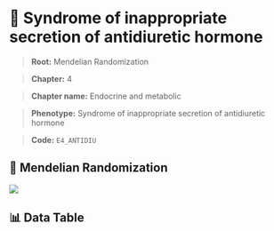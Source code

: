 # 🧪 Syndrome of inappropriate secretion of antidiuretic hormone

> **Root:** Mendelian Randomization

> **Chapter:** 4  

> **Chapter name:** Endocrine and metabolic

> **Phenotype:** Syndrome of inappropriate secretion of antidiuretic hormone  

> **Code:** `E4_ANTIDIU`

## 🧬 Mendelian Randomization  

<img src="/MR/Figures/Forward/E4_ANTIDIU.png"/>

## 📊 Data Table

<CsvTableMRF src="/public/MR/Data/Forward/E4_ANTIDIU.csv"/>
